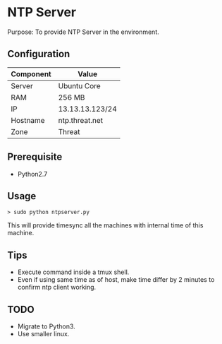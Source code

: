 # NTP Server  

Purpose: To provide NTP Server in the environment.  

## Configuration  

| Component | Value |  
|-----------|-------|  
| Server | Ubuntu Core  |  
| RAM | 256 MB  |  
| IP | 13.13.13.123/24 |  
| Hostname | ntp.threat.net |  
| Zone | Threat |  

## Prerequisite  
- Python2.7  

## Usage  
    > sudo python ntpserver.py  


This will provide timesync all the machines with internal time of this machine.   

## Tips  
- Execute command inside a tmux shell.  
- Even if using same time as of host, make time differ by 2 minutes to confirm ntp client working.  

## TODO
- Migrate to Python3.  
- Use smaller linux.  
